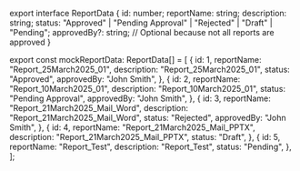 export interface ReportData {
  id: number;
  reportName: string;
  description: string;
  status: "Approved" | "Pending Approval" | "Rejected" | "Draft" | "Pending";
  approvedBy?: string; // Optional because not all reports are approved
}


export const mockReportData: ReportData[] = [
  {
    id: 1,
    reportName: "Report_25March2025_01",
    description: "Report_25March2025_01",
    status: "Approved",
    approvedBy: "John Smith",
  },
  {
    id: 2,
    reportName: "Report_10March2025_01",
    description: "Report_10March2025_01",
    status: "Pending Approval",
    approvedBy: "John Smith",
  },
  {
    id: 3,
    reportName: "Report_21March2025_Mail_Word",
    description: "Report_21March2025_Mail_Word",
    status: "Rejected",
    approvedBy: "John Smith",
  },
  {
    id: 4,
    reportName: "Report_21March2025_Mail_PPTX",
    description: "Report_21March2025_Mail_PPTX",
    status: "Draft",
  },
  {
    id: 5,
    reportName: "Report_Test",
    description: "Report_Test",
    status: "Pending",
  },
];
